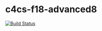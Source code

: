 # c4cs-f18-advanced8
[![Build Status](https://travis-ci.org/ry4nzhu/c4cs-f18-rpn.svg?branch=master)](https://travis-ci.org/ry4nzhu/c4cs-f18-rpn)
